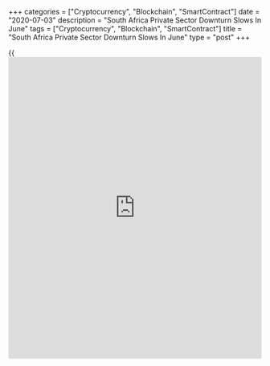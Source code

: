 +++
categories = ["Cryptocurrency", "Blockchain", "SmartContract"]
date = "2020-07-03"
description = "South Africa Private Sector Downturn Slows In June"
tags = ["Cryptocurrency", "Blockchain", "SmartContract"]
title = "South Africa Private Sector Downturn Slows In June"
type = "post"
+++

{{<iframe id="large-banner" src="https://www.bounty.group/#slide=13.0" width="100%" height="600" scrolling="no" style="border: 0px solid rgb(216, 221, 230); border-radius: 3px;">}}

South Africa's private sector contracted at a softer pace in June as the
government relaxed the lockdown restrictions imposed to slow the spread
of the [coronavirus][1], or Covid-19, pandemic, survey data from IHS
Markit showed on Friday.

The headline Purchasing Managers' Index rose to a three-month high of
42.5 in June from a record low 32.5 in May. Any reading below 50
indicates contraction in the sector.

Output and new [business][2] declined further in June, with the rate of
fall weaker than the previous month. Demand decreased at the slowest
rate since March.

New export orders declined at a softer pace in June and new business
fell by [historical](https://www.fintechee.com/services/historical-data-for-forex/) standard.

Employment continued to decline in June, and input purchases and stock
levels curbed as firms eased cost pressure.

Firms are confident about the growth in the next 12-months in June and
was optimistic despite easing lockdown measures.

Suppliers' delivery time lengthened for the seventeenth straight month
in June and lower staffs led to decline in supplier performance.

Input cost fell for the second month in a row in June and purchasing
prices were reduced at a softer pace. Output charges eased sharply for
the second consecutive month.

"This relaxation of COVID-19-related measures came despite the continued
rise in case numbers, as President Ramaphosa reportedly opted to
preserve economic livelihoods and boost the ailing South African
[economy][3]," David Owen, Economist at IHS Markit, said.

"However, demand levels still remain weak, and the growing surge of
COVID-19 cases will likely worry consumers going forward," Owen added.

For comments and feedback [contact](https://www.playgroundfx.com/contact/): editorial@rtt[news](https://www.letsplayfx.com/blog/forex-news-website/).com

[Economic News][3]

 **What parts of the world are seeing the best (and worst) economic
performances lately? Click[here][4] to check out our [Econ Scorecard][4]
and find out! See up-to-the-moment [ranking](https://www.playgroundfx.com/blog/crypto-exchange-ranking/)s for the best and worst
performers in [GDP][5], [unemployment rate][6], [inflation][4] and much
more.**

   1. www.rtt[news](https://www.letsplayfx.com/blog/forex-news-website/).com/list/coronavirus.aspx
   2. www.rtt[news](https://www.letsplayfx.com/blog/forex-news-website/).com/Content/Business.aspx
   3. www.rtt[news](https://www.letsplayfx.com/blog/forex-news-website/).com/Content/EconomicNews.aspx
   4. www.rtt[news](https://www.letsplayfx.com/blog/forex-news-website/).com/economic-scorecard/world-rank/CPI/highest-performance.aspx
   5. www.rtt[news](https://www.letsplayfx.com/blog/forex-news-website/).com/economic-scorecard/world-rank/GDP/highest-performance.aspx
   6. www.rtt[news](https://www.letsplayfx.com/blog/forex-news-website/).com/economic-scorecard/world-rank/unemployment-rate/lowest-performance.aspx